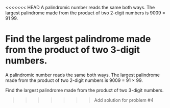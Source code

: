 <<<<<<< HEAD
A palindromic number reads the same both ways.
The largest palindrome made from the product of two 2-digit numbers is 9009 = 91  99.

Find the largest palindrome made from the product of two 3-digit numbers.
=======
A palindromic number reads the same both ways. The largest palindrome made from the product of two 2-digit numbers is 9009 = 91 × 99.

Find the largest palindrome made from the product of two 3-digit numbers.
>>>>>>> Add solution for problem #4
